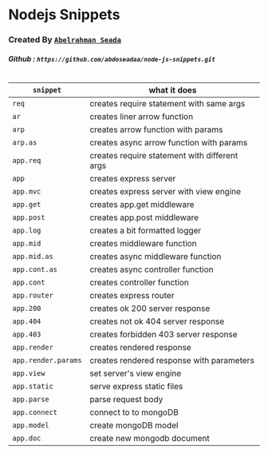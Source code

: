 # **Nodejs Snippets**

### Created By [`Abelrahman Seada`](https://twitter.com/abdoseadaa)

##### Github : `https://github.com/abdoseadaa/node-js-snippets.git`

#

| `snippet`           | what it does                                  |
| ------------------- | --------------------------------------------- |
| `req`               | creates require statement with same args      |
| `ar`                | creates liner arrow function                  |
| `arp`               | creates arrow function with params            |
| `arp.as`            | creates async arrow function with params      |
| `app.req`           | creates require statement with different args |
| `app`               | creates express server                        |
| `app.mvc`           | creates express server with view engine       |
| `app.get`           | creates app.get middleware                    |
| `app.post`          | creates app.post middleware                   |
| `app.log`           | creates a bit formatted logger                |
| `app.mid`           | creates middleware function                   |
| `app.mid.as`        | creates async middleware function             |
| `app.cont.as`       | creates async controller function             |
| `app.cont`          | creates controller function                   |
| `app.router`        | creates express router                        |
| `app.200`           | creates ok 200 server response                |
| `app.404`           | creates not ok 404 server response            |
| `app.403`           | creates forbidden 403 server response         |
| `app.render`        | creates rendered response                     |
| `app.render.params` | creates rendered response with parameters     |
| `app.view`          | set server's view engine                      |
| `app.static`        | serve express static files                    |
| `app.parse`         | parse request body                            |
| `app.connect`       | connect to to mongoDB                         |
| `app.model`         | create mongoDB model                          |
| `app.doc`           | create new mongodb document                   |
